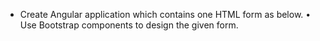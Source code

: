 - Create Angular application which contains one HTML form as below.
• Use Bootstrap components to design the given form.

